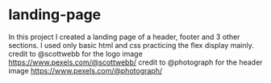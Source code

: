 # landing-page
In this project I created a landing page of a header, footer and 3 other sections.
I used only basic html and css practicing the flex display mainly.
credit to @scottwebb for the logo image
https://www.pexels.com/@scottwebb/
credit to @photograph for the header image
https://www.pexels.com/@photograph/